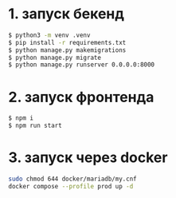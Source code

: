 # 1. запуск бекенд

```sh
$ python3 -m venv .venv
$ pip install -r requirements.txt
$ python manage.py makemigrations
$ python manage.py migrate
$ python manage.py runserver 0.0.0.0:8000
```

# 2. запуск фронтенда
```sh
$ npm i
$ npm run start
```

# 3. запуск через docker
```sh
sudo chmod 644 docker/mariadb/my.cnf
docker compose --profile prod up -d
```
